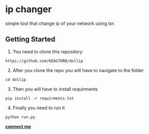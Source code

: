 # ip changer 
 simple tool that change ip of your network using tor.

## Getting Started



1. You need to clone this repository
```
https://github.com/KEAGTORB/dollip
```

2. After you clone the repo you will have to navigate to the folder
```
cd dollip
```

3. Then you will have to install requirments
```
pip install -r requirments.txt 
```

4. Finally you need to run it
```
python run.py
```


 **[connect me](https://t.me/keagtorb79)**
